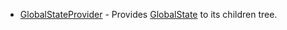 - [GlobalStateProvider](/docs/api/components/globalstateprovider) - Provides
  [GlobalState] to its children tree.

<!-- Link -->
[GlobalState]: ../objects/globalstate.md
